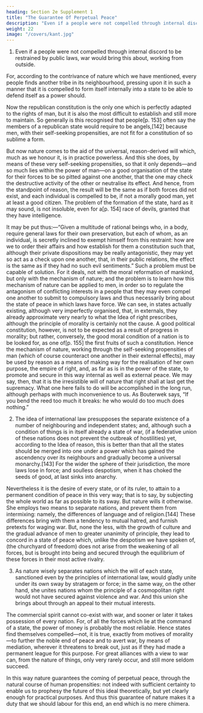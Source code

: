 ```yaml
---
heading: Section 2e Supplement 1
title: "The Guarantee Of Perpetual Peace" 
description: "Even if a people were not compelled through internal discord to be restrained by public laws, war would bring this about, working from outside"
weight: 22
image: "/covers/kant.jpg"
---
```



1. Even if a people were not compelled through internal discord to be restrained by public laws, war would bring this about, working from outside.

For, according to the contrivance of nature which we have mentioned, every people finds another tribe in its neighbourhood, pressing upon it in such a manner that it is compelled to form itself internally into a state to be able to defend itself as a power should. 

Now the republican constitution is the only one which is perfectly adapted to the rights of man, but it is also the most difficult to establish and still more to maintain. So generally is this recognised that people[p. 153] often say the members of a republican state would require to be angels,[142] because men, with their self-seeking propensities, are not fit for a constitution of so sublime a form. 

But now nature comes to the aid of the universal, reason-derived will which, much as we honour it, is in practice powerless. And this she does, by means of these very self-seeking propensities, so that it only depends—and so much lies within the power of man—on a good organisation of the state for their forces to be so pitted against one another, that the one may check the destructive activity of the other or neutralise its effect. And hence, from the standpoint of reason, the result will be the same as if both forces did not exist, and each individual is compelled to be, if not a morally good man, yet at least a good citizen. The problem of the formation of the state, hard as it may sound, is not insoluble, even for a[p. 154] race of devils, granted that they have intelligence.

It may be put thus:—“Given a multitude of rational beings who, in a body, require general laws for their own preservation, but each of whom, as an individual, is secretly inclined to exempt himself from this restraint: how are we to order their affairs and how establish for them a constitution such that, although their private dispositions may be really antagonistic, they may yet so act as a check upon one another, that, in their public relations, the effect is the same as if they had no such evil sentiments.” Such a problem must be capable of solution. For it deals, not with the moral reformation of mankind, but only with the mechanism of nature; and the problem is to learn how this mechanism of nature can be applied to men, in order so to regulate the antagonism of conflicting interests in a people that they may even compel one another to submit to compulsory laws and thus necessarily bring about the state of peace in which laws have force. We can see, in states actually existing, although very imperfectly organised, that, in externals, they already approximate very nearly to what the Idea of right prescribes, although the principle of morality is certainly not the cause. A good political constitution, however, is not to be expected as a result of progress in morality; but rather, conversely, the good moral condition of a nation is to be looked for, as one of[p. 155] the first fruits of such a constitution. Hence the mechanism of nature, working through the self-seeking propensities of man (which of course counteract one another in their external effects), may be used by reason as a means of making way for the realisation of her own purpose, the empire of right, and, as far as is in the power of the state, to promote and secure in this way internal as well as external peace. We may say, then, that it is the irresistible will of nature that right shall at last get the supremacy. What one here fails to do will be accomplished in the long run, although perhaps with much inconvenience to us. As Bouterwek says, “If you bend the reed too much it breaks: he who would do too much does nothing.”

2. The idea of international law presupposes the separate existence of a number of neighbouring and independent states; and, although such a condition of things is in itself already a state of war, (if a federative union of these nations does not prevent the outbreak of hostilities) yet, according to the Idea of reason, this is better than that all the states should be merged into one under a power which has gained the ascendency over its neighbours and gradually become a universal monarchy.[143] For the wider the sphere of their jurisdiction, the more laws lose in force; and soulless despotism, when it has choked the seeds of good, at last sinks into anarchy. 

Nevertheless it is the desire of every state, or of its ruler, to attain to a permanent condition of peace in this very way; that is to say, by subjecting the whole world as far as possible to its sway. But nature wills it otherwise. She employs two means to separate nations, and prevent them from intermixing: namely, the differences of language and of religion.[144] These differences bring with them a tendency to mutual hatred, and furnish pretexts for waging war. But, none the less, with the growth of culture and the gradual advance of men to greater unanimity of principle, they lead to concord in a state of peace which, unlike the despotism we have spoken of, (the churchyard of freedom) does not arise from the weakening of all forces, but is brought into being and secured through the equilibrium of these forces in their most active rivalry.

3. As nature wisely separates nations which the will of each state, sanctioned even by the principles of international law, would gladly unite under its own sway by stratagem or force; in the same way, on the other hand, she unites nations whom the principle of a cosmopolitan right would not have secured against violence and war. And this union she brings about through an appeal to their mutual interests.

The commercial spirit cannot co-exist with war, and sooner or later it takes possession of every nation. For, of all the forces which lie at the command of a state, the power of money is probably the most reliable. Hence states find themselves compelled—not, it is true, exactly from motives of morality—to further the noble end of peace and to avert war, by means of mediation, wherever it threatens to break out, just as if they had made a permanent league for this purpose. For great alliances with a view to war can, from the nature of things, only very rarely occur, and still more seldom succeed.

In this way nature guarantees the coming of perpetual peace, through the natural course of human propensities: not indeed with sufficient certainty to enable us to prophesy the future of this ideal theoretically, but yet clearly enough for practical purposes. And thus this guarantee of nature makes it a duty that we should labour for this end, an end which is no mere chimera.



